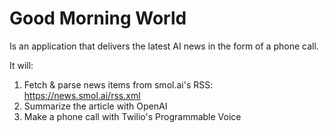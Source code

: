 # Good Morning World

Is an application that delivers the latest AI news in the form of a phone call. 

It will:

1. Fetch & parse news items from smol.ai's RSS: https://news.smol.ai/rss.xml
2. Summarize the article with OpenAI
3. Make a phone call with Twilio's Programmable Voice
